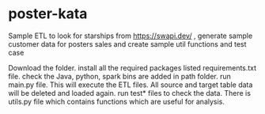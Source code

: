# poster-kata
Sample ETL to look  for starships from https://swapi.dev/ , generate sample customer data for posters sales  and create sample util functions and test case




Download the folder.
install all the required packages listed requirements.txt file.
check the Java, python, spark bins are added in path folder.
run main.py file. This will execute the ETL files.
All source and target table data will be deleted and loaded again.
run test* files to check the data.
There is utils.py file which contains functions which are useful for analysis.
